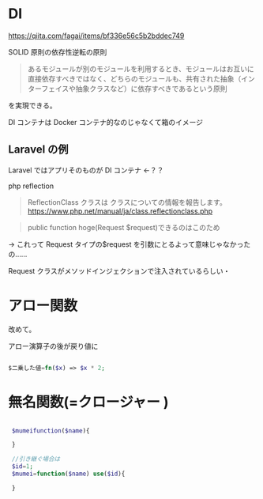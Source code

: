 # DI

https://qiita.com/fagai/items/bf336e56c5b2bddec749

SOLID 原則の依存性逆転の原則

> あるモジュールが別のモジュールを利用するとき、モジュールはお互いに直接依存すべきではなく、どちらのモジュールも、共有された抽象（インターフェイスや抽象クラスなど）に依存すべきであるという原則

を実現できる。

DI コンテナは Docker コンテナ的なのじゃなくて箱のイメージ

## Laravel の例

Laravel ではアプリそのものが DI コンテナ ←？？

php reflection

> ReflectionClass クラスは クラスについての情報を報告します。
> https://www.php.net/manual/ja/class.reflectionclass.php

> public function hoge(Request $request)できるのはこのため

→ これって Request タイプの$request を引数にとるよって意味じゃなかったの……

Request クラスがメソッドインジェクションで注入されているらしい・

# アロー関数

改めて。

アロー演算子の後が戻り値に

```php

$二乗した値=fn($x) => $x * 2;
```

# 無名関数(=クロージャー )

```php

 $mumeifunction($name){

 }

 //引き継ぐ場合は
 $id=1;
 $mumei=function($name) use($id){

 }


```
